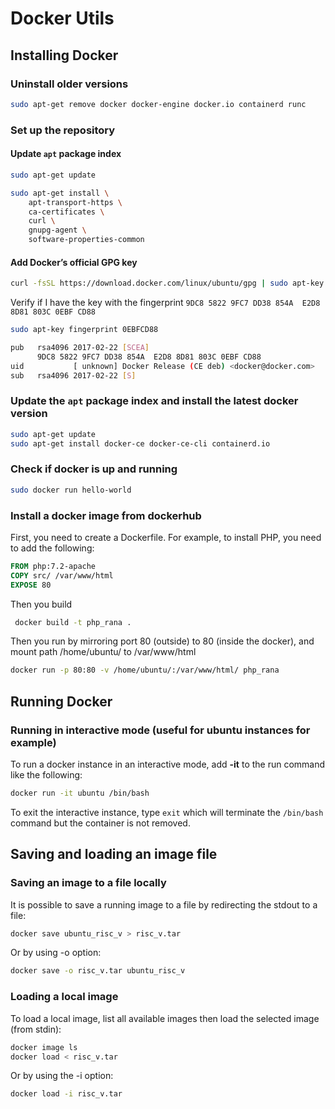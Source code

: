 # Docker Utils
## Installing Docker
### Uninstall older versions
```sh
sudo apt-get remove docker docker-engine docker.io containerd runc
````
### Set up the repository
#### Update ```apt``` package index
```sh
sudo apt-get update

sudo apt-get install \
    apt-transport-https \
    ca-certificates \
    curl \
    gnupg-agent \
    software-properties-common
```
#### Add Docker’s official GPG key
```sh
curl -fsSL https://download.docker.com/linux/ubuntu/gpg | sudo apt-key add -
```
Verify if I have the key with the fingerprint ```9DC8 5822 9FC7 DD38 854A  E2D8 8D81 803C 0EBF CD88```
```sh
sudo apt-key fingerprint 0EBFCD88

pub   rsa4096 2017-02-22 [SCEA]
      9DC8 5822 9FC7 DD38 854A  E2D8 8D81 803C 0EBF CD88
uid           [ unknown] Docker Release (CE deb) <docker@docker.com>
sub   rsa4096 2017-02-22 [S]
```
### Update the ```apt``` package index and install the latest docker version
```sh
sudo apt-get update
sudo apt-get install docker-ce docker-ce-cli containerd.io
```
### Check if docker is up and running
```sh
sudo docker run hello-world
```

### Install a docker image from dockerhub
First, you need to create a Dockerfile. For example, to install PHP, you need to add the following:
```Dockerfile
FROM php:7.2-apache
COPY src/ /var/www/html
EXPOSE 80
```
Then you build
```sh
 docker build -t php_rana .
 ```
 
 Then you run by mirroring port 80 (outside) to 80 (inside the docker), and mount path /home/ubuntu/ to /var/www/html
 ```sh
 docker run -p 80:80 -v /home/ubuntu/:/var/www/html/ php_rana
 ```
 
 ## Running Docker
 ### Running in interactive mode (useful for ubuntu instances for example)
 To run a docker instance in an interactive mode, add **-it** to the run command like the following:
 ```sh
 docker run -it ubuntu /bin/bash
 ```
 To exit the interactive instance, type ```exit``` which will terminate the ```/bin/bash``` command but the container is not removed.
 
 ## Saving and loading an image file
 ### Saving an image to a file locally
 It is possible to save a running image to a file by redirecting the stdout to a file:
 ```sh
 docker save ubuntu_risc_v > risc_v.tar
 ```
 Or by using -o option:
 ```sh
 docker save -o risc_v.tar ubuntu_risc_v
 ```
 ### Loading a local image
 To load a local image, list all available images then load the selected image (from stdin):
 ```sh
 docker image ls
 docker load < risc_v.tar
 ```
Or by using the -i option:
```sh
docker load -i risc_v.tar
```
